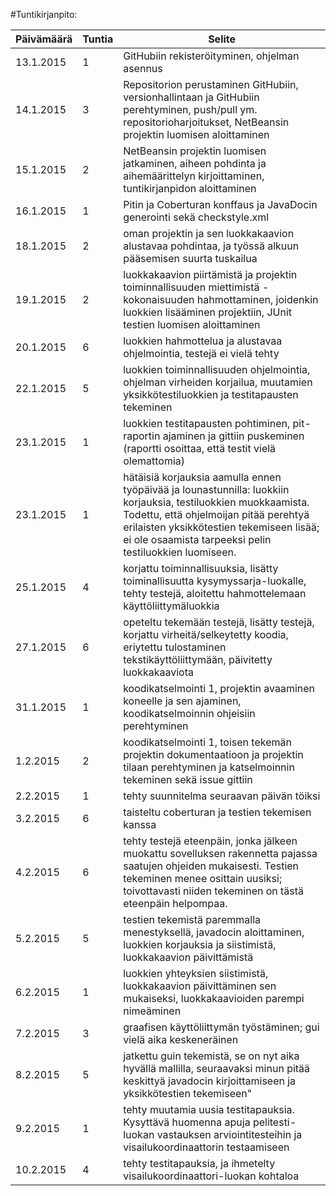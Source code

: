 #Tuntikirjanpito:

Päivämäärä | Tuntia | Selite
---------- | ------ | ------
13.1.2015 | 1 | GitHubiin rekisteröityminen, ohjelman asennus
14.1.2015 | 3 | Repositorion perustaminen GitHubiin, versionhallintaan ja GitHubiin perehtyminen, push/pull ym. repositorioharjoitukset, NetBeansin projektin luomisen aloittaminen
15.1.2015 | 2 | NetBeansin projektin luomisen jatkaminen, aiheen pohdinta ja aihemäärittelyn kirjoittaminen, tuntikirjanpidon aloittaminen
16.1.2015 | 1 | Pitin ja Coberturan konffaus ja JavaDocin generointi sekä checkstyle.xml
18.1.2015 | 2 | oman projektin ja sen luokkakaavion alustavaa pohdintaa, ja työssä alkuun pääsemisen suurta tuskailua
19.1.2015 | 2 | luokkakaavion piirtämistä ja projektin toiminnallisuuden miettimistä - kokonaisuuden hahmottaminen, joidenkin luokkien lisääminen projektiin, JUnit testien luomisen aloittaminen
20.1.2015 | 6 | luokkien hahmottelua ja alustavaa ohjelmointia, testejä ei vielä tehty
22.1.2015 | 5 | luokkien toiminnallisuuden ohjelmointia, ohjelman virheiden korjailua,  muutamien yksikkötestiluokkien ja testitapausten tekeminen
23.1.2015 | 1 | luokkien testitapausten pohtiminen, pit-raportin ajaminen ja gittiin puskeminen (raportti osoittaa, että testit vielä olemattomia)
23.1.2015 | 1 | hätäisiä korjauksia aamulla ennen työpäivää ja lounastunnilla: luokkiin korjauksia, testiluokkien muokkaamista. Todettu, että ohjelmoijan pitää perehtyä erilaisten yksikkötestien tekemiseen lisää; ei ole osaamista tarpeeksi pelin testiluokkien luomiseen.
25.1.2015 | 4 | korjattu toiminnallisuuksia, lisätty toiminallisuutta kysymyssarja-luokalle, tehty testejä, aloitettu hahmottelemaan käyttöliittymäluokkia
27.1.2015 | 6 | opeteltu tekemään testejä, lisätty testejä, korjattu virheitä/selkeytetty koodia, eriytettu tulostaminen tekstikäyttöliittymään, päivitetty luokkakaaviota
31.1.2015 | 1 | koodikatselmointi 1, projektin avaaminen koneelle ja sen ajaminen, koodikatselmoinnin ohjeisiin perehtyminen
1.2.2015  | 2 | koodikatselmointi 1, toisen tekemän projektin dokumentaatioon ja projektin tilaan perehtyminen ja katselmoinnin tekeminen sekä issue gittiin
2.2.2015  | 1 | tehty suunnitelma seuraavan päivän töiksi
3.2.2015  | 6 | taisteltu coberturan ja testien tekemisen kanssa
4.2.2015  | 6 | tehty testejä eteenpäin, jonka jälkeen muokattu sovelluksen rakennetta pajassa saatujen ohjeiden mukaisesti. Testien tekeminen menee osittain uusiksi; toivottavasti niiden tekeminen on tästä eteenpäin helpompaa.
5.2.2015  | 5 | testien tekemistä paremmalla menestyksellä, javadocin aloittaminen, luokkien korjauksia ja siistimistä, luokkakaavion päivittämistä 
6.2.2015  | 1 | luokkien yhteyksien siistimistä, luokkakaavion päivittäminen sen mukaiseksi, luokkakaavioiden parempi nimeäminen
7.2.2015  | 3 | graafisen käyttöliittymän työstäminen; gui vielä aika keskeneräinen
8.2.2015  | 5 | jatkettu guin tekemistä, se on nyt aika hyvällä mallilla, seuraavaksi minun pitää keskittyä javadocin kirjoittamiseen ja yksikkötestien tekemiseen"
9.2.2015  | 1 | tehty muutamia uusia testitapauksia. Kysyttävä huomenna apuja pelitesti-luokan vastauksen arviointitesteihin ja visailukoordinaattorin testaamiseen
10.2.2015 | 4 | tehty testitapauksia, ja ihmetelty visailukoordinaattori-luokan kohtaloa

